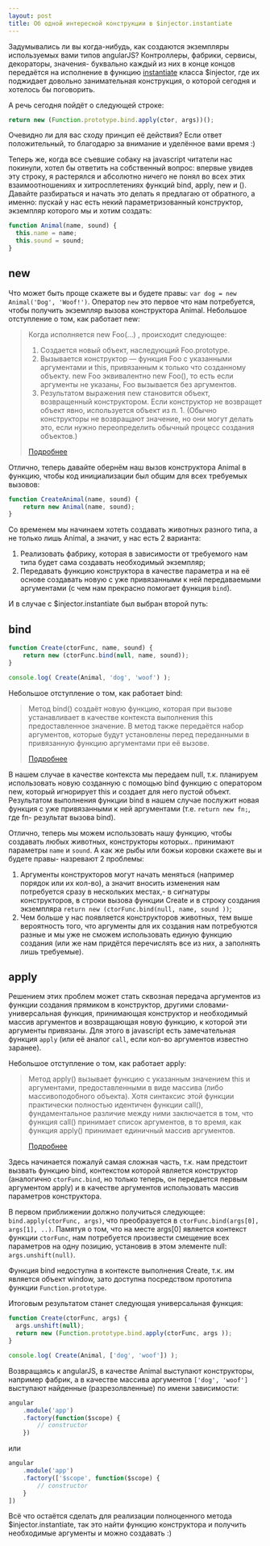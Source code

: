 ```yaml
---
layout: post
title: Об одной интересной конструкции в $injector.instantiate
---
```


Задумывались ли вы когда-нибудь, как создаются экземпляры используемых вами типов angularJS? Контроллеры, фабрики, сервисы, декораторы, значения- буквально каждый из них в конце концов передаётся на исполнение в функцию [instantiate](https://github.com/angular/angular.js/blob/master/src/auto/injector.js#L906) класса $injector, где их поджидает довольно занимательная конструкция, о которой сегодня и хотелось бы поговорить.

А речь сегодня пойдёт о следующей строке:

```javascript
return new (Function.prototype.bind.apply(ctor, args))();
```

Очевидно ли для вас сходу принцип её действия? Если ответ положительный, то благодарю за внимание и уделённое вами время :)

Теперь же, когда все съевшие собаку на javascript читатели нас покинули, хотел бы ответить на собственный вопрос: впервые увидев эту строку, я растерялся и абсолютно ничего не понял во всех этих взаимоотношениях и хитросплетениях функций bind, apply, new и (). Давайте разбираться и начать это делать я предлагаю от обратного, а именно: пускай у нас есть некий параметризованный конструктор, экземпляр которого мы и хотим создать:

```javascript
function Animal(name, sound) {
  this.name = name;
  this.sound = sound;
}
```

## new

Что может быть проще скажете вы и будете правы: `var dog = new Animal('Dog', 'Woof!')`. Оператор `new` это первое что нам потребуется, чтобы получить экземпляр вызова конструктора Animal. Небольшое отступление о том, как работает new:

> Когда исполняется new Foo(...) , происходит следующее:
> 
> 1. Создается новый объект, наследующий Foo.prototype.
> 2. Вызывается конструктор — функция Foo с указанными аргументами и this, привязанным к только что созданному объекту. new Foo эквивалентно new Foo(), то есть если аргументы не указаны, Foo вызывается без аргументов.
> 3. Результатом выражения new становится объект, возвращенный конструктором. Если конструктор не возвращет объект явно, используется объект из п. 1. (Обычно конструкторы не возвращают значение, но они могут делать это, если нужно переопределить обычный процесс создания объектов.)
>
> [Подробнее](https://developer.mozilla.org/ru/docs/Web/JavaScript/Reference/Operators/new)

Отлично, теперь давайте обернём наш вызов конструктора Animal в функцию, чтобы код инициализации был общим для всех требуемых вызовов:

```javascript
function CreateAnimal(name, sound) {
    return new Animal(name, sound);
}
```

Со временем мы начинаем хотеть создавать животных разного типа, а не только лишь Animal, а значит, у нас есть 2 варианта:

1. Реализовать фабрику, которая в зависимости от требуемого нам типа будет сама создавать необходимый экземпляр;
2. Передавать функцию конструктора в качестве параметра и на её основе создавать новую с уже привязанными к ней передаваемыми аргументами (с чем нам прекрасно помогает функция `bind`).

И в случае с $injector.instantiate был выбран второй путь:

## bind

```javascript
function Create(ctorFunc, name, sound) {
    return new (ctorFunc.bind(null, name, sound));
}

console.log( Create(Animal, 'dog', 'woof') );
```

Небольшое отступление о том, как работает bind:

> Метод bind() создаёт новую функцию, которая при вызове устанавливает в качестве контекста выполнения this предоставленное значение. В метод также передаётся набор аргументов, которые будут установлены перед переданными в привязанную функцию аргументами при её вызове.
>
> [Подробнее](https://developer.mozilla.org/ru/docs/Web/JavaScript/Reference/Global_Objects/Function/bind)

В нашем случае в качестве контекста мы передаем null, т.к. планируем использовать новую созданную с помощью bind функцию с оператором new, который игнорирует this и создает для него пустой объект. Результатом выполнения функции bind в нашем случае послужит новая функция с уже привязанными к ней аргументами (т.е. `return new fn;`, где fn- результат вызова bind).

Отлично, теперь мы можем использовать нашу функцию, чтобы создавать любых животных, конструкторы которых.. принимают параметры `name` и `sound`. А как же рыбы или божьи коровки скажете вы и будете правы- назревают 2 проблемы:

1. Аргументы конструкторов могут начать меняться (например порядок или их кол-во), а значит вносить изменения нам потребуется сразу в нескольких местах,- в сигнатуры конструкторов, в строки вызова функции Create и в строку создания экземпляра `return new (ctorFunc.bind(null, name, sound ))`;
2. Чем больше у нас появляется конструкторов животных, тем выше вероятность того, что аргументы для их создания нам потребуются разные и мы уже не сможем использовать единую функцию создания (или же нам придётся перечислять все из них, а заполнять лишь требуемые).

## apply

Решением этих проблем может стать сквозная передача аргументов из функции создания прямиком в конструктор, другими словами- универсальная функция, принимающая конструктор и необходимый массив аргументов и возвращающая новую функцию, к которой эти аргументы привязаны. Для этого в javascript есть замечательная функция `apply` (или её аналог `call`, если кол-во аргументов известно заранее).

Небольшое отступление о том, как работает apply:

> Метод apply() вызывает функцию с указанным значением this и аргументами, предоставленными в виде массива (либо массивоподобного объекта).
> Хотя синтаксис этой функции практически полностью идентичен функции call(), фундаментальное различие между ними заключается в том, что функция call() принимает список аргументов, в то время, как функция apply() принимает единичный массив аргументов.
>
> [Подробнее](https://developer.mozilla.org/ru/docs/Web/JavaScript/Reference/Global_Objects/Function/apply)

Здесь начинается пожалуй самая сложная часть, т.к. нам предстоит вызвать функцию bind, контекстом которой является конструктор (аналогично `ctorFunc.bind`, но только теперь, он передается первым аргументом apply) и в качестве аргументов использовать массив параметров конструктора.

В первом приближении должно получиться следующее: `bind.apply(ctorFunc, args)`, что преобразуется в `ctorFunc.bind(args[0], args[1], ..)`. Памятуя о том, что на месте args[0] является контекст функции `ctorFunc`, нам потребуется произвести смещение всех параметров на одну позицию, установив в этом элементе null: `args.unshift(null)`.

Функция bind недоступна в контексте выполнения Create, т.к. им является объект window, зато доступна посредством прототипа функции `Function.prototype`.

Итоговым результатом станет следующая универсальная функция:

```javascript
function Create(ctorFunc, args) {
  args.unshift(null);
  return new (Function.prototype.bind.apply(ctorFunc, args ));
}

console.log( Create(Animal, ['dog', 'woof']) );
```

Возвращаясь к angularJS, в качестве Animal выступают конструкторы, например фабрик, а в качестве массива аргументов `['dog', 'woof']` выступают найденные (разрезолвленные) по имени зависимости:

```javascript
angular
    .module('app')
    .factory(function($scope) {
        // constructor
    }) 
```

или

```javascript
angular
    .module('app')
    .factory(['$scope', function($scope) { 
        // constructor 
    }
]) 
``` 

Всё что остаётся сделать для реализации полноценного метода $injector.instantiate, так это найти функцию конструктора и получить необходимые аргументы и можно создавать :)